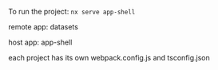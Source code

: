 To run the project:
`nx serve app-shell`

remote app: datasets

host app: app-shell

each project has its own webpack.config.js and tsconfig.json
